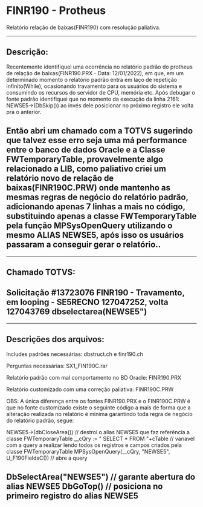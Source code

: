 # FINR190 - Protheus
Relatório relação de baixas(FINR190) com resolução paliativa.

--------------------------------------------------------------------------------------------------------------------------------------------
## Descrição:

Recentemente identifiquei uma ocorrência no relatório padrão do protheus de relação de baixas(FINR190.PRX - Data: 12/01/2022), em que, 
em um determinado momento o relatório padrão entra em laço de repetição infinito(While), ocasionando travamento para os usuários do sistema
e consumindo os recursos do servidor de CPU, memória etc. Após debugar o fonte padrão identifiquei que no momento da execução da 
linha 2161: NEWSE5->(DbSkip()) ao invés dele posicionar no próximo registro ele volta pra o anterior. 


Então abri um chamado com a TOTVS sugerindo que talvez esse erro seja uma má performance entre o banco de dados Oracle e a Classe
FWTemporaryTable, provavelmente algo relacionado a LIB, como paliativo criei um relatório novo de relação de baixas(FINR190C.PRW)
onde mantenho as mesmas regras de negócio do relatório padrão, adicionando apenas 7 linhas a mais no código, substituindo apenas a classe 
FWTemporaryTable pela função MPSysOpenQuery utilizando o mesmo ALIAS NEWSE5, após isso os usuários passaram a conseguir gerar o relatório..
--------------------------------------------------------------------------------------------------------------------------------------------

--------------------------------------------------------------------------------------------------------------------------------------------
## Chamado TOTVS:

Solicitação #13723076
FINR190 - Travamento, em looping - SE5RECNO 127047252, volta 127043769 dbselectarea(NEWSE5")
--------------------------------------------------------------------------------------------------------------------------------------------

--------------------------------------------------------------------------------------------------------------------------------------------
## Descrições dos arquivos:

Includes padrões necessárias: 
dbstruct.ch e finr190.ch

Perguntas necessárias: 
SX1_FIN190C.rar

Relatório padrão com mal comportamento no BD Oracle: 
FINR190.PRX

Relatório customizado com uma correção paliativa: 
FINR190C.PRW

OBS: A única diferença entre os fontes FINR190.PRX e o FINR190C.PRW é que no fonte customizado existe o seguinte código a mais 
de forma que a alteração realizada no relatório é mínima garantindo toda regra de negócio do relatório padrão, segue:

NEWSE5->(dbCloseArea())                              // destroi o alias NEWSE5 que faz referência a classe FWTemporaryTable 
__cQry := " SELECT * FROM "+cTable                   // varíavel com a query a realizar lendo todos os registros e campos criados pela classe FWTemporaryTable 
MPSysOpenQuery(__cQry, "NEWSE5", U_F190FieldsC())    // abre a query

DbSelectArea("NEWSE5")                               // garante abertura do alias NEWSE5 
DbGoTop()                                            // posiciona no primeiro registro do alias NEWSE5
--------------------------------------------------------------------------------------------------------------------------------------------
